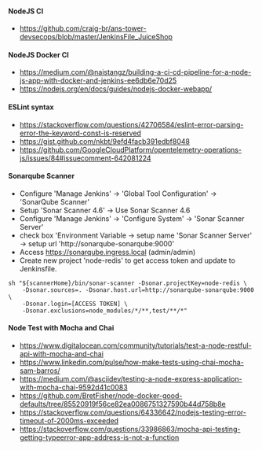 #### NodeJS CI

  * https://github.com/craig-br/ans-tower-devsecops/blob/master/JenkinsFile_JuiceShop

#### NodeJS Docker CI

  * https://medium.com/@naistangz/building-a-ci-cd-pipeline-for-a-node-js-app-with-docker-and-jenkins-ee6db6e70d25
  * https://nodejs.org/en/docs/guides/nodejs-docker-webapp/

#### ESLint syntax

  * https://stackoverflow.com/questions/42706584/eslint-error-parsing-error-the-keyword-const-is-reserved
  * https://gist.github.com/nkbt/9efd4facb391edbf8048
  * https://github.com/GoogleCloudPlatform/opentelemetry-operations-js/issues/84#issuecomment-642081224

#### Sonarqube Scanner 

  * Configure 'Manage Jenkins' -> 'Global Tool Configuration' -> 'SonarQube Scanner'
  * Setup 'Sonar Scanner 4.6' -> Use Sonar Scanner 4.6
  * Configure 'Manage Jenkins' -> 'Configure System' -> 'Sonar Scanner Server'
  * check box 'Environment Variable -> setup name 'Sonar Scanner Server' -> setup url 'http://sonarqube-sonarqube:9000'
  * Access https://sonarqube.ingress.local (admin/admin)
  * Create new project 'node-redis' to get access token and update to Jenkinsfile.

```
sh "${scannerHome}/bin/sonar-scanner -Dsonar.projectKey=node-redis \
	-Dsonar.sources=. -Dsonar.host.url=http://sonarqube-sonarqube:9000 \
	-Dsonar.login=[ACCESS TOKEN] \
	-Dsonar.exclusions=node_modules/*/**,test/**/*"
```

#### Node Test with Mocha and Chai
  
  * https://www.digitalocean.com/community/tutorials/test-a-node-restful-api-with-mocha-and-chai
  * https://www.linkedin.com/pulse/how-make-tests-using-chai-mocha-sam-barros/
  * https://medium.com/@asciidev/testing-a-node-express-application-with-mocha-chai-9592d41c0083
  * https://github.com/BretFisher/node-docker-good-defaults/tree/85520919f56ce82ea0086751327590b44d758b8e
  * https://stackoverflow.com/questions/64336642/nodejs-testing-error-timeout-of-2000ms-exceeded
  * https://stackoverflow.com/questions/33986863/mocha-api-testing-getting-typeerror-app-address-is-not-a-function
